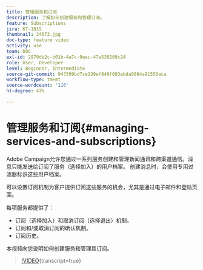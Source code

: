 ```yaml
---
title: 管理服务和订阅
description: 了解如何创建服务和管理订阅。
feature: Subscriptions
jira: KT-1815
thumbnail: 24673.jpg
doc-type: feature video
activity: use
team: DOC
exl-id: 2970db2c-b01b-4a7c-9eec-47a530209c24
role: User, Developer
level: Beginner, Intermediate
source-git-commit: 943599bd7ce139ef846f093ebda9084a91550aca
workflow-type: tm+mt
source-wordcount: '116'
ht-degree: 43%

---
```


# 管理服务和订阅{#managing-services-and-subscriptions}

Adobe Campaign允许您通过一系列服务创建和管理新闻通讯和跨渠道通信。消息只能发送给订阅了服务（选择加入）的用户档案。 创建消息时，会使用专用过滤器标识这些用户档案。

可以设置订阅机制为客户提供订阅这些服务的机会，尤其是通过电子邮件和登陆页面。

每项服务都提供了：

* 订阅（选择加入）和取消订阅（选择退出）机制。
* 订阅和/或取消订阅的确认机制。
* 订阅历史。

本视频向您说明如何创建服务和管理其订阅。

>[!VIDEO](https://video.tv.adobe.com/v/24673?learn=on){transcript=true}
